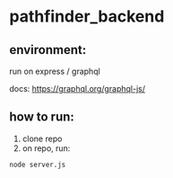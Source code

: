 # pathfinder_backend

## environment:
run on express / graphql

docs: https://graphql.org/graphql-js/


## how to run:
1. clone repo 
2. on repo, run:
```
node server.js
```
